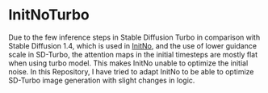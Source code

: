 # InitNoTurbo

Due to the few inference steps in Stable Diffusion Turbo in comparison with Stable Diffusion 1.4, which is used in [InitNo](https://github.com/xiefan-guo/initno), and the use of lower guidance scale in SD-Turbo, the attention maps in the initial timesteps are mostly flat when using turbo model. This makes InitNo unable to optimize the initial noise. In this Repository, I have tried to adapt InitNo to be able to optimize SD-Turbo image generation with slight changes in logic.
